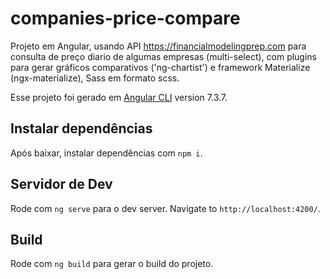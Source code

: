 # companies-price-compare

Projeto em Angular, usando API https://financialmodelingprep.com para consulta de preço diario de algumas empresas (multi-select), com  plugins para gerar gráficos comparativos ('ng-chartist') e framework Materialize (ngx-materialize), Sass em formato scss.

Esse projeto foi gerado em [Angular CLI](https://github.com/angular/angular-cli) version 7.3.7.

## Instalar dependências

Após baixar, instalar dependências com `npm i`.

## Servidor de Dev

Rode com `ng serve` para o dev server. Navigate to `http://localhost:4200/`. 

## Build

Rode com `ng build` para gerar o build do projeto. 
